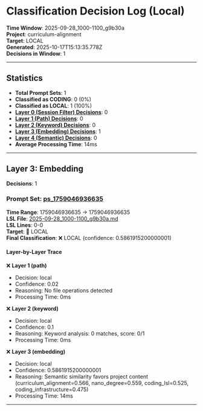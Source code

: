 # Classification Decision Log (Local)

**Time Window**: 2025-09-28_1000-1100_g9b30a<br>
**Project**: curriculum-alignment<br>
**Target**: LOCAL<br>
**Generated**: 2025-10-17T15:13:35.778Z<br>
**Decisions in Window**: 1

---

## Statistics

- **Total Prompt Sets**: 1
- **Classified as CODING**: 0 (0%)
- **Classified as LOCAL**: 1 (100%)
- **[Layer 0 (Session Filter) Decisions](#layer-0-session-filter)**: 0
- **[Layer 1 (Path) Decisions](#layer-1-path)**: 0
- **[Layer 2 (Keyword) Decisions](#layer-2-keyword)**: 0
- **[Layer 3 (Embedding) Decisions](#layer-3-embedding)**: 1
- **[Layer 4 (Semantic) Decisions](#layer-4-semantic)**: 0
- **Average Processing Time**: 14ms

---

## Layer 3: Embedding

**Decisions**: 1

### Prompt Set: [ps_1759046936635](../../history/2025-09-28_1000-1100_g9b30a.md#ps_1759046936635)

**Time Range**: 1759046936635 → 1759046936635<br>
**LSL File**: [2025-09-28_1000-1100_g9b30a.md](../../history/2025-09-28_1000-1100_g9b30a.md#ps_1759046936635)<br>
**LSL Lines**: 0-0<br>
**Target**: 📍 LOCAL<br>
**Final Classification**: ❌ LOCAL (confidence: 0.5861915200000001)

#### Layer-by-Layer Trace

❌ **Layer 1 (path)**
- Decision: local
- Confidence: 0.02
- Reasoning: No file operations detected
- Processing Time: 0ms

❌ **Layer 2 (keyword)**
- Decision: local
- Confidence: 0.1
- Reasoning: Keyword analysis: 0 matches, score: 0/1
- Processing Time: 0ms

❌ **Layer 3 (embedding)**
- Decision: local
- Confidence: 0.5861915200000001
- Reasoning: Semantic similarity favors project content (curriculum_alignment=0.566, nano_degree=0.559, coding_lsl=0.525, coding_infrastructure=0.475)
- Processing Time: 14ms

---

